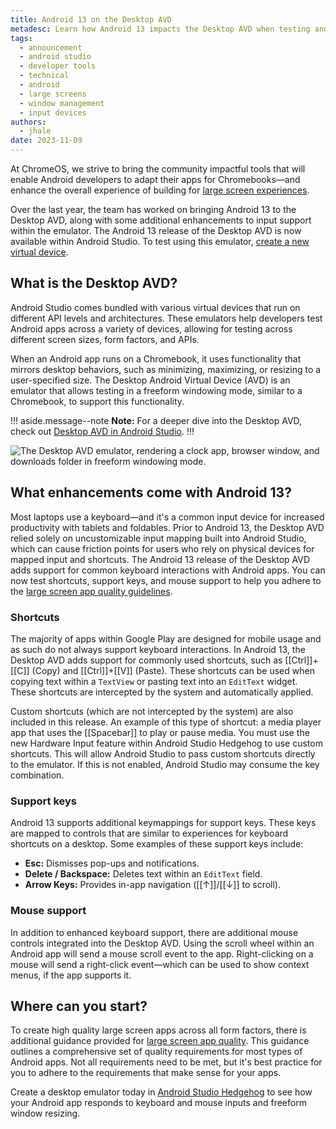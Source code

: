 ```yaml
---
title: Android 13 on the Desktop AVD
metadesc: Learn how Android 13 impacts the Desktop AVD when testing and optimizing your Android app's experience on ChromeOS.
tags:
  - announcement
  - android studio
  - developer tools
  - technical
  - android
  - large screens
  - window management
  - input devices
authors:
  - jhale
date: 2023-11-09
---
```


At ChromeOS, we strive to bring the community impactful tools that will enable Android developers to adapt their apps for Chromebooks—and enhance the overall experience of building for [large screen experiences](https://developer.android.com/large-screens).

Over the last year, the team has worked on bringing Android 13 to the Desktop AVD, along with some additional enhancements to input support within the emulator. The Android 13 release of the Desktop AVD is now available within Android Studio. To test using this emulator, [create a new virtual device](https://developer.android.com/studio/run/managing-avds).

## What is the Desktop AVD?

Android Studio comes bundled with various virtual devices that run on different API levels and architectures. These emulators help developers test Android apps across a variety of devices, allowing for testing across different screen sizes, form factors, and APIs.

When an Android app runs on a Chromebook, it uses functionality that mirrors desktop behaviors, such as minimizing, maximizing, or resizing to a user-specified size. The Desktop Android Virtual Device (AVD) is an emulator that allows testing in a freeform windowing mode, similar to a Chromebook, to support this functionality.

!!! aside.message--note
**Note:** For a deeper dive into the Desktop AVD, check out [Desktop AVD in Android Studio](/{{locale.code}}/posts/desktop-avd-in-android-studio).
!!!

![The Desktop AVD emulator, rendering a clock app, browser window, and downloads folder in freeform windowing mode.](inline.png)

## What enhancements come with Android 13?

Most laptops use a keyboard—and it's a common input device for increased productivity with tablets and foldables. Prior to Android 13, the Desktop AVD relied solely on uncustomizable input mapping built into Android Studio, which can cause friction points for users who rely on physical devices for mapped input and shortcuts. The Android 13 release of the Desktop AVD adds support for common keyboard interactions with Android apps. You can now test shortcuts, support keys, and mouse support to help you adhere to the [large screen app quality guidelines](https://developer.android.com/docs/quality-guidelines/large-screen-app-quality#large_screen_ready_tests).

### Shortcuts

The majority of apps within Google Play are designed for mobile usage and as such do not always support keyboard interactions. In Android 13, the Desktop AVD adds support for commonly used shortcuts, such as [[Ctrl]]+[[C]] (Copy) and [[Ctrl]]+[[V]] (Paste). These shortcuts can be used when copying text within a `TextView` or pasting text into an `EditText` widget. These shortcuts are intercepted by the system and automatically applied.

Custom shortcuts (which are not intercepted by the system) are also included in this release. An example of this type of shortcut: a media player app that uses the [[Spacebar]] to play or pause media. You must use the new Hardware Input feature within Android Studio Hedgehog to use custom shortcuts. This will allow Android Studio to pass custom shortcuts directly to the emulator. If this is not enabled, Android Studio may consume the key combination.

### Support keys

Android 13 supports additional keymappings for support keys. These keys are mapped to controls that are similar to experiences for keyboard shortcuts on a desktop. Some examples of these support keys include:

- **Esc:** Dismisses pop-ups and notifications.
- **Delete / Backspace:** Deletes text within an `EditText` field.
- **Arrow Keys:** Provides in-app navigation ([[&uarr;]]/[[&darr;]] to scroll).

### Mouse support

In addition to enhanced keyboard support, there are additional mouse controls integrated into the Desktop AVD. Using the scroll wheel within an Android app will send a mouse scroll event to the app. Right-clicking on a mouse will send a right-click event—which can be used to show context menus, if the app supports it.

## Where can you start?

To create high quality large screen apps across all form factors, there is additional guidance provided for [large screen app quality](https://developer.android.com/docs/quality-guidelines/large-screen-app-quality). This guidance outlines a comprehensive set of quality requirements for most types of Android apps. Not all requirements need to be met, but it's best practice for you to adhere to the requirements that make sense for your apps.

Create a desktop emulator today in [Android Studio Hedgehog](https://developer.android.com/studio/preview) to see how your Android app responds to keyboard and mouse inputs and freeform window resizing.
